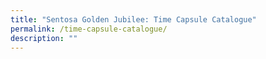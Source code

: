 ```yaml
---
title: "Sentosa Golden Jubilee: Time Capsule Catalogue"
permalink: /time-capsule-catalogue/
description: ""
---
```



